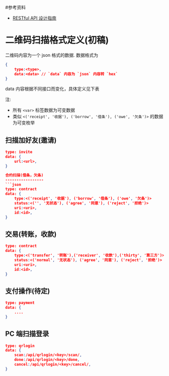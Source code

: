 #参考资料

- [RESTful API 设计指南](http://www.ruanyifeng.com/blog/2014/05/restful_api.html)

二维码扫描格式定义(初稿)
====================

二维码内容为一个 json 格式的数据.
数据格式为
```json
{
	type:<type>,
	data:<data> // `data` 内容为 `json` 内容转 `hex`
}
```

data 内容根据不同接口而变化，具体定义见下表

注: 
 - 所有 `<var>` 标签数据为可变数据
 - 类似 `<('receipt', '收据'), ('borrow', '借条'), ('owe', '欠条')>` 的数据为可变枚举
 

扫描加好友(邀请)
-------------
```json
type: invite
data: {
	url:<url>,
}

合约扫描(借条，欠条)
-----------------
```json
type: contract
data: {
	type:<('receipt', '收据'), ('borrow', '借条'), ('owe', '欠条')>
	status:<('', '无状态'), ('agree', '同意'), ('reject', '拒绝')>
	uri:<uri>,
	id:<id>,
}
```
交易(转账，收款)
-----------------
```json
type: contract
data: {
	type:<('transfer', '转账'),('receiver', '收款'),('thirty', '第三方')>
	status:<('normal', '无状态'), ('agree', '同意'), ('reject', '拒绝')>
	uri:<uri>,
	id:<id>,
}
```
支付操作(待定)
-----------------
```json
type: payment
data: {
	....
}
```
PC 端扫描登录
-----------------
```json
type: qrlogin
data: {
	scan:/api/qrlogin/<key>/scan/,
	done:/api/qrlogin/<key>/done,
	cancel:/api/qrlogin/<key>/cancel/,
}
```